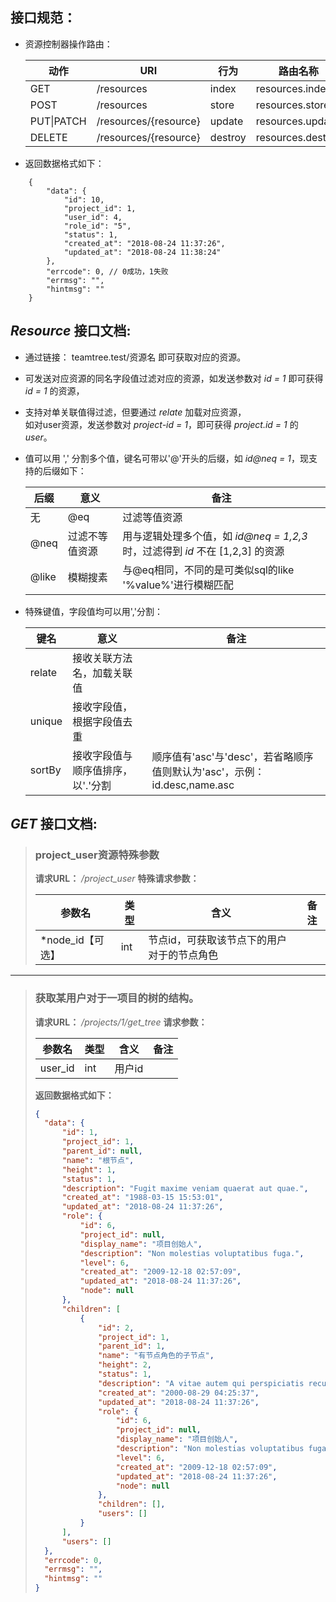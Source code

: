 ## 接口规范：
 -  资源控制器操作路由：  

    | 动作 | URI | 行为 | 路由名称 |
    | --- | --- | --- | --- |
    | GET | /resources | index | resources.index |
    | POST | /resources | store | resources.store |
    | PUT\|PATCH | /resources/{resource} | update | resources.update |
    | DELETE | /resources/{resource} | destroy | resources.destroy |


 -  返回数据格式如下：
```
    {
        "data": {
            "id": 10,
            "project_id": 1,
            "user_id": 4,
            "role_id": "5",
            "status": 1,
            "created_at": "2018-08-24 11:37:26",
            "updated_at": "2018-08-24 11:38:24"
        },
        "errcode": 0, // 0成功，1失败
        "errmsg": "",
        "hintmsg": ""
    }
```

## *Resource* 接口文档:
 - 通过链接： teamtree.test/资源名 即可获取对应的资源。

 - 可发送对应资源的同名字段值过滤对应的资源，如发送参数对 *id = 1* 即可获得 *id = 1* 的资源，  

 - 支持对单关联值得过滤，但要通过 *relate* 加载对应资源，  
    如对user资源，发送参数对 *project-id = 1*，即可获得 *project.id = 1* 的 *user*。  

 - 值可以用 ',' 分割多个值，键名可带以'@'开头的后缀，如 *id@neq = 1*，现支持的后缀如下：  

    | 后缀 | 意义 | 备注 |
    | --- | --- | --- |
    | 无|@eq | 过滤等值资源 | 用或逻辑处理多个值，如 *id = 1,2,3* 时，过滤得到 *id* 在 [1,2,3] 的资源 |
    | @neq | 过滤不等值资源 | 用与逻辑处理多个值，如 *id@neq = 1,2,3* 时，过滤得到 *id* 不在 [1,2,3] 的资源 |
    | @like | 模糊搜素 | 与@eq相同，不同的是可类似sql的like '%value%'进行模糊匹配 |


 - 特殊键值，字段值均可以用','分割：  

    | 键名 | 意义 | 备注 |
    | --- | --- | --- |
    | relate | 接收关联方法名，加载关联值 |  |
    | unique | 接收字段值，根据字段值去重 |  |
    | sortBy | 接收字段值与顺序值排序，以'.'分割 | 顺序值有'asc'与'desc'，若省略顺序值则默认为'asc'，示例：id.desc,name.asc |

## *GET* 接口文档:
>### project_user资源特殊参数
>**请求URL：** */project_user*
>**特殊请求参数：**
>
>| 参数名 | 类型 | 含义 | 备注 |
>| --- | --- | --- | --- |
>| *node_id【可选】 | int | 节点id，可获取该节点下的用户对于的节点角色 |  |

* * *

>### **获取某用户对于一项目的树的结构。**
>**请求URL：** */projects/1/get_tree*
>**请求参数：**
>
>| 参数名 | 类型 | 含义 | 备注 |
>| --- | --- | --- | --- |
>| user_id | int | 用户id |  |
>**返回数据格式如下：**
>
>```json
>{
>   "data": {
>       "id": 1,
>       "project_id": 1,
>       "parent_id": null,
>       "name": "根节点",
>       "height": 1,
>       "status": 1,
>       "description": "Fugit maxime veniam quaerat aut quae.",
>       "created_at": "1988-03-15 15:53:01",
>       "updated_at": "2018-08-24 11:37:26",
>       "role": {
>           "id": 6,
>           "project_id": null,
>           "display_name": "项目创始人",
>           "description": "Non molestias voluptatibus fuga.",
>           "level": 6,
>           "created_at": "2009-12-18 02:57:09",
>           "updated_at": "2018-08-24 11:37:26",
>           "node": null
>       },
>       "children": [
>           {
>               "id": 2,
>               "project_id": 1,
>               "parent_id": 1,
>               "name": "有节点角色的子节点",
>               "height": 2,
>               "status": 1,
>               "description": "A vitae autem qui perspiciatis recusandae.",
>               "created_at": "2000-08-29 04:25:37",
>               "updated_at": "2018-08-24 11:37:26",
>               "role": {
>                   "id": 6,
>                   "project_id": null,
>                   "display_name": "项目创始人",
>                   "description": "Non molestias voluptatibus fuga.",
>                   "level": 6,
>                   "created_at": "2009-12-18 02:57:09",
>                   "updated_at": "2018-08-24 11:37:26",
>                   "node": null
>               },
>               "children": [],
>               "users": []
>           }
>       ],
>       "users": []
>   },
>   "errcode": 0,
>   "errmsg": "",
>   "hintmsg": ""
>}
>```
